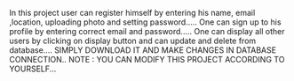 In this project user can  register himself by entering his name, email ,location, uploading photo and setting password.....
One can sign up to his profile by entering correct email and password.....
One can display all other users by clicking on display button and can update and delete from database....
SIMPLY DOWNLOAD IT AND MAKE CHANGES IN DATABASE CONNECTION..
NOTE : YOU CAN MODIFY THIS PROJECT ACCORDING TO YOURSELF...
